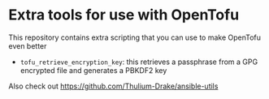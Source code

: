 # Extra tools for use with OpenTofu
This repository contains extra scripting that you can use to make OpenTofu even better

  * `tofu_retrieve_encryption_key`: this retrieves a passphrase from a GPG encrypted file and generates a PBKDF2 key

Also check out https://github.com/Thulium-Drake/ansible-utils
